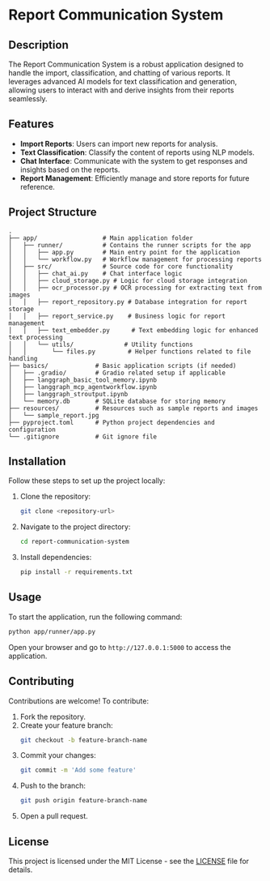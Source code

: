 # Report Communication System

## Description

The Report Communication System is a robust application designed to handle the import, classification, and chatting of various reports. It leverages advanced AI models for text classification and generation, allowing users to interact with and derive insights from their reports seamlessly.

## Features

- **Import Reports**: Users can import new reports for analysis.
- **Text Classification**: Classify the content of reports using NLP models.
- **Chat Interface**: Communicate with the system to get responses and insights based on the reports.
- **Report Management**: Efficiently manage and store reports for future reference.

## Project Structure

```plaintext
.
├── app/                  # Main application folder
│   ├── runner/           # Contains the runner scripts for the app
│   │   ├── app.py        # Main entry point for the application
│   │   └── workflow.py   # Workflow management for processing reports
│   ├── src/              # Source code for core functionality
│   │   ├── chat_ai.py    # Chat interface logic
│   │   ├── cloud_storage.py # Logic for cloud storage integration
│   │   ├── ocr_processor.py # OCR processing for extracting text from images
│   │   ├── report_repository.py # Database integration for report storage
│   │   ├── report_service.py    # Business logic for report management
│   │   ├── text_embedder.py      # Text embedding logic for enhanced text processing
│   │   └── utils/              # Utility functions
│   │       └── files.py         # Helper functions related to file handling
├── basics/             # Basic application scripts (if needed)
│   ├── .gradio/        # Gradio related setup if applicable
│   ├── langgraph_basic_tool_memory.ipynb
│   ├── langgraph_mcp_agentworkflow.ipynb
│   ├── langgraph_stroutput.ipynb
│   └── memory.db       # SQLite database for storing memory
├── resources/          # Resources such as sample reports and images
│   └── sample_report.jpg
├── pyproject.toml      # Python project dependencies and configuration
└── .gitignore          # Git ignore file
```

## Installation

Follow these steps to set up the project locally:

1. Clone the repository:
   ```bash
   git clone <repository-url>
   ```

2. Navigate to the project directory:
   ```bash
   cd report-communication-system
   ```

3. Install dependencies:
   ```bash
   pip install -r requirements.txt
   ```

## Usage

To start the application, run the following command:

```bash
python app/runner/app.py
```

Open your browser and go to `http://127.0.0.1:5000` to access the application.

## Contributing

Contributions are welcome! To contribute:

1. Fork the repository.
2. Create your feature branch:
   ```bash
   git checkout -b feature-branch-name
   ```
3. Commit your changes:
   ```bash
   git commit -m 'Add some feature'
   ```
4. Push to the branch:
   ```bash
   git push origin feature-branch-name
   ```
5. Open a pull request.

## License

This project is licensed under the MIT License - see the [LICENSE](LICENSE) file for details.